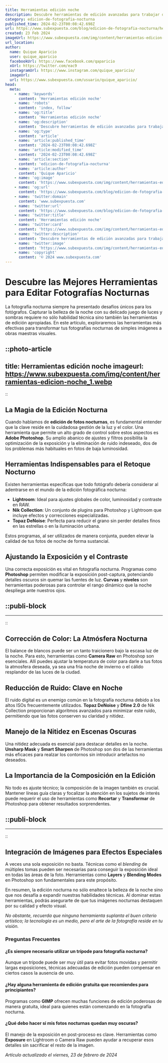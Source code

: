 ```yaml
---
title: Herramientas edición noche
description: Descubre herramientas de edición avanzadas para trabajar de noche. Optimiza tu eficiencia sin sacrificar calidad. Empieza ahora.
category: edicion-de-fotografia-nocturna
published_time: 2024-02-23T00:08:42.698Z
url: https://www.subexpuesta.com/blog/edicion-de-fotografia-nocturna/herramientas-edicion-noche
created: 23 Feb 2024
imageUrl: https://www.subexpuesta.com/img/content/herramientas-edicion-noche_1.webp
url_location:
author:
  name: Quique Aparicio
  user: quique_aparicio
  facebookUrl: https://www.facebook.com/qaparicio
  xUrl: https://twitter.com/eac9
  instagramUrl: https://www.instagram.com/quique_aparicio/
  imageUrl: 
  url: https://www.subexpuesta.com/usuario/quique_aparicio/
head:
  meta:
    - name: 'keywords'
      content: 'Herramientas edición noche'
    - name: 'robots'
      content: 'index, follow'
    - name: 'og:title'
      content: 'Herramientas edición noche'
    - name: 'og:description'
      content: 'Descubre herramientas de edición avanzadas para trabajar de noche. Optimiza tu eficiencia sin sacrificar calidad. Empieza ahora.'
    - name: 'og:type'
      content: 'article'
    - name: 'article:published_time'
      content: '2024-02-23T00:08:42.698Z'
    - name: 'article:modified_time'
      content: '2024-02-23T00:08:42.698Z'
    - name: 'article:section'
      content: 'edicion-de-fotografia-nocturna'
    - name: 'article:author'
      content: 'Quique Aparicio'
    - name: 'og:image'
      content: 'https://www.subexpuesta.com/img/content/herramientas-edicion-noche_1.webp'
    - name: 'og:url'
      content: 'https://www.subexpuesta.com/blog/edicion-de-fotografia-nocturna/herramientas-edicion-noche'
    - name: 'twitter:domain'
      content: 'www.subexpuesta.com'
    - name: 'twitter:url'
      content: 'https://www.subexpuesta.com/blog/edicion-de-fotografia-nocturna/herramientas-edicion-noche'
    - name: 'twitter:title'
      content: 'Herramientas edición noche'
    - name: 'twitter:card'
      content: 'https://www.subexpuesta.com/img/content/herramientas-edicion-noche_1.webp'
    - name: 'twitter:description'
      content: 'Descubre herramientas de edición avanzadas para trabajar de noche. Optimiza tu eficiencia sin sacrificar calidad. Empieza ahora.'
    - name: 'twitter:image'
      content: 'https://www.subexpuesta.com/img/content/herramientas-edicion-noche_1.webp'
    - name: 'copyright'
      content: '© 2024 www.subexpuesta.com'
---
```

# Descubre las Mejores Herramientas para Editar Fotografías Nocturnas

La fotografía nocturna siempre ha presentado desafíos únicos para los fotógrafos. Capturar la belleza de la noche con su delicado juego de luces y sombras requiere no sólo habilidad técnica sino también las herramientas de edición apropiadas. En este artículo, exploraremos las herramientas más efectivas para transformar tus fotografías nocturnas de simples imágenes a obras maestras visuales.


::photo-article
---
title: Herramientas edición noche
imageurl: https://www.subexpuesta.com/img/content/herramientas-edicion-noche_1.webp
---
::


## La Magia de la Edición Nocturna

Cuando hablamos de **edición de fotos nocturnas**, es fundamental entender que la clave reside en la cuidadosa gestión de la luz y el color. Una herramienta que permite un alto grado de control sobre estos aspectos es **Adobe Photoshop**. Su amplio abanico de ajustes y filtros posibilita la optimización de la exposición y la eliminación de ruido indeseado, dos de los problemas más habituales en fotos de baja luminosidad.

## Herramientas Indispensables para el Retoque Nocturno

Existen herramientas específicas que todo fotógrafo debería considerar al adentrarse en el mundo de la edición fotográfica nocturna:

- **Lightroom**: Ideal para ajustes globales de color, luminosidad y contraste en RAW.
- **Nik Collection**: Un conjunto de plugins para Photoshop y Lightroom que incluye efectos y correcciones especializadas.
- **Topaz DeNoise**: Perfecta para reducir el grano sin perder detalles finos en las estrellas o en la iluminación urbana.

Estos programas, al ser utilizados de manera conjunta, pueden elevar la calidad de tus fotos de noche de forma sustancial.

## Ajustando la Exposición y el Contraste

Una correcta exposición es vital en fotografía nocturna. Programas como **Photoshop** permiten modificar la exposición post-captura, potenciando detalles oscuros sin quemar las fuentes de luz. **Curvas** y **niveles** son herramientas poderosas para controlar el rango dinámico que la noche despliega ante nuestros ojos.


  ::publi-block
  ---
  ---
  ::
  
  
## Corrección de Color: La Atmósfera Nocturna

El balance de blancos puede ser un tanto traicionero bajo la escasa luz de la noche. Para esto, herramientas como **Camera Raw** en Photoshop son esenciales. Allí puedes ajustar la temperatura de color para darle a tus fotos la atmosfera deseada, ya sea una fría noche de invierno o el cálido resplandor de las luces de la ciudad.

## Reducción de Ruido: Clave en Noche

El ruido digital es un enemigo común en la fotografía nocturna debido a los altos ISOs frecuentemente utilizados. **Topaz DeNoise** y **Dfine 2.0** de Nik Collection proporcionan algoritmos avanzados para minimizar este ruido, permitiendo que las fotos conserven su claridad y nitidez.
  
## Manejo de la Nitidez en Escenas Oscuras 

Una nitidez adecuada es esencial para destacar detalles en la noche. **Unsharp Mask** y **Smart Sharpen** de Photoshop son dos de las herramientas más eficaces para realzar los contornos sin introducir artefactos no deseados.

## La Importancia de la Composición en la Edición 

No todo es ajuste técnico; la composición de la imagen también es crucial. Mantener líneas guía claras y focalizar la atención en los sujetos de interés puede requerir el uso de herramientas como **Recortar** y **Transformar** de Photoshop para obtener resultados sorprendentes.


  ::publi-block
  ---
  ---
  ::
  
  
## Integración de Imágenes para Efectos Especiales

A veces una sola exposición no basta. Técnicas como el *blending* de múltiples tomas pueden ser necesarias para conseguir la exposición ideal en todas las áreas de la foto. Herramientas como **Layers** y **Blending Modes** en Photoshop son fundamentales para este propósito.

En resumen, la edición nocturna no sólo enaltece la belleza de la noche sino que nos desafía a expandir nuestras habilidades técnicas. Al dominar estas herramientas, podrás asegurarte de que tus imágenes nocturnas destaquen por su calidad y efecto visual.

*No obstante, recuerda que ninguna herramienta suplanta el buen criterio artístico; la tecnología es un medio, pero el arte de la fotografía reside en tu visión.*

### Preguntas Frecuentes

#### ¿Es siempre necesario utilizar un trípode para fotografía nocturna?
Aunque un trípode puede ser muy útil para evitar fotos movidas y permitir largas exposiciones, técnicas adecuadas de edición pueden compensar en ciertos casos la ausencia de uno.

#### ¿Hay alguna herramienta de edición gratuita que recomiendes para principiantes?
Programas como **GIMP** ofrecen muchas funciones de edición poderosas de manera gratuita, ideal para quienes están comenzando en la fotografía nocturna.

#### ¿Qué debo hacer si mis fotos nocturnas quedan muy oscuras?
El manejo de la exposición en post-proceso es clave. Herramientas como **Exposure** en Lightroom o Camera Raw pueden ayudar a recuperar esos detalles sin sacrificar el resto de la imagen.

_Artículo actualizado el viernes, 23 de febrero de 2024_
